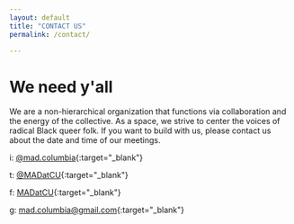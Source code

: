 ```yaml
---
layout: default
title: "CONTACT US"
permalink: /contact/

---
```


# We need y'all 

We are a non-hierarchical organization that functions via collaboration and the energy of the collective. As a space, we strive to center the voices of radical Black queer folk. If you want to build with us, please contact us about the date and time of our meetings. 

i: [@mad.columbia](https://www.instagram.com/mad.columbia/?hl=en){:target="_blank"}

t: [@MADatCU](https://twitter.com/madatcu){:target="_blank"}

f: [MADatCU](https://www.facebook.com/MADatCU/timeline){:target="_blank"}

g: [mad.columbia@gmail.com](mailto:mad.columbia@gmail.com){:target="_blank"}
